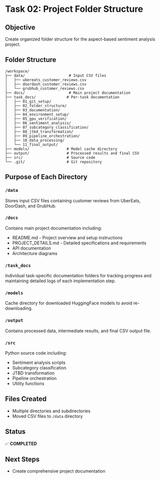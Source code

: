 # Task 02: Project Folder Structure

## Objective
Create organized folder structure for the aspect-based sentiment analysis project.

## Folder Structure
```
/workspace/
├── data/                    # Input CSV files
│   ├── ubereats_customer_reviews.csv
│   ├── doordash_customer_reviews.csv
│   └── grubhub_customer_reviews.csv
├── docs/                    # Main project documentation
├── task_docs/              # Per-task documentation
│   ├── 01_git_setup/
│   ├── 02_folder_structure/
│   ├── 03_documentation/
│   ├── 04_environment_setup/
│   ├── 05_gpu_verification/
│   ├── 06_sentiment_analysis/
│   ├── 07_subcategory_classification/
│   ├── 08_jtbd_transformation/
│   ├── 09_pipeline_orchestration/
│   ├── 10_data_processing/
│   └── 11_final_output/
├── models/                 # Model cache directory
├── output/                 # Processed results and final CSV
├── src/                    # Source code
└── .git/                   # Git repository

```

## Purpose of Each Directory

### `/data`
Stores input CSV files containing customer reviews from UberEats, DoorDash, and GrubHub.

### `/docs`
Contains main project documentation including:
- README.md - Project overview and setup instructions
- PROJECT_DETAILS.md - Detailed specifications and requirements
- API documentation
- Architecture diagrams

### `/task_docs`
Individual task-specific documentation folders for tracking progress and maintaining detailed logs of each implementation step.

### `/models`
Cache directory for downloaded HuggingFace models to avoid re-downloading.

### `/output`
Contains processed data, intermediate results, and final CSV output file.

### `/src`
Python source code including:
- Sentiment analysis scripts
- Subcategory classification
- JTBD transformation
- Pipeline orchestration
- Utility functions

## Files Created
- Multiple directories and subdirectories
- Moved CSV files to `/data` directory

## Status
✅ **COMPLETED**

## Next Steps
- Create comprehensive project documentation
